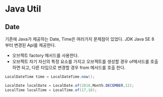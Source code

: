# Java Util 

## Date 
기존에 Java가 제공하는 Date, Time은 여러가지 문제점이 있었다. JDK Java SE 8 부터 변경된 Api를 제공한다. 
- 오브젝트 factory 메서드를 사용한다. 
- 오브젝트 자기 자신의 특정 요소를 가지고 오브젝트를 생성할 경우 of메서드를 호출하면 되고, 다른 타입으로 변경할 경우 from 메서드를 호출 한다. 
```java
LocalDateTime time = LocalDateTime.now();

LocalDate localDate = LocalDate.of(2018,Month.DECEMBER,12);
LocalTime localTime = LocalTime.of(17,18);
```


